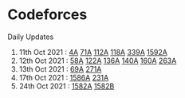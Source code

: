 # Codeforces

Daily Updates

1. 11th Oct 2021 : [4A](./4A.cpp) [71A](./71A.cpp) [112A](./112A.cpp) [118A](./118.cpp) [339A](./339A.cpp) [1592A](./1592A.cpp)
2. 12th Oct 2021 : [58A](./58A.cpp) [122A](./122A.cpp) [136A](./136A.cpp) [140A](./144A.cpp) [160A](./160A.cpp) [263A](./263A.cpp)
3. 13th Oct 2021 : [69A](./69A.cpp) [271A](./271A.cpp)
4. 17th Oct 2021 : [1586A](../Contests/1586A.cpp) [231A](./231A.cpp)
5. 24th Oct 2021 : [1582A](../Contests/1582A.cpp) [1582B](../Contests/1582B.cpp)
